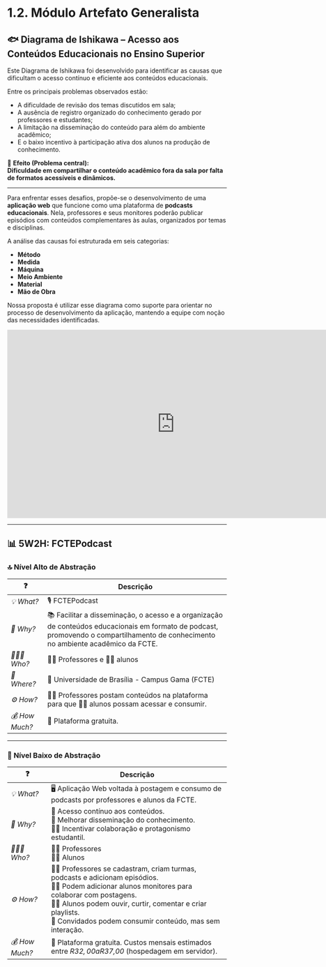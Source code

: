 # 1.2. Módulo Artefato Generalista


## 🐟 Diagrama de Ishikawa – Acesso aos Conteúdos Educacionais no Ensino Superior

Este Diagrama de Ishikawa foi desenvolvido para identificar as causas que dificultam o acesso contínuo e eficiente aos conteúdos educacionais.

Entre os principais problemas observados estão:
- A dificuldade de revisão dos temas discutidos em sala;
- A ausência de registro organizado do conhecimento gerado por professores e estudantes;
- A limitação na disseminação do conteúdo para além do ambiente acadêmico;
- E o baixo incentivo à participação ativa dos alunos na produção de conhecimento.

🎯 **Efeito (Problema central):**  
**Dificuldade em compartilhar o conteúdo acadêmico fora da sala por falta de formatos acessíveis e dinâmicos.**

---

Para enfrentar esses desafios, propõe-se o desenvolvimento de uma **aplicação web** que funcione como uma plataforma de **podcasts educacionais**. Nela, professores e seus monitores poderão publicar episódios com conteúdos complementares às aulas, organizados por temas e disciplinas.

A análise das causas foi estruturada em seis categorias:

- **Método**  
- **Medida**  
- **Máquina**  
- **Meio Ambiente**  
- **Material**  
- **Mão de Obra**

Nossa proposta é utilizar esse diagrama como suporte para orientar no processo de desenvolvimento da aplicação, mantendo a equipe com noção das necessidades identificadas.


<iframe width="768" height="432" src="https://miro.com/app/live-embed/uXjVID3_SBU=/?moveToViewport=458,9756,3406,1790&embedId=282043550511" frameborder="0" scrolling="no" allow="fullscreen; clipboard-read; clipboard-write" allowfullscreen></iframe>

---

## 📊 5W2H: FCTEPodcast

### 🔝 Nível Alto de Abstração

| ❓ | Descrição |
|----|-----------|
| *💡 What?* | 🎙️ FCTEPodcast |
| *🎯 Why?* | 📚 Facilitar a disseminação, o acesso e a organização de conteúdos educacionais em formato de podcast, promovendo o compartilhamento de conhecimento no ambiente acadêmico da FCTE. |
| *🧑‍🤝‍🧑 Who?* | 👩‍🏫 Professores e 👨‍🎓 alunos |
| *📍 Where?* | 🏫 Universidade de Brasília - Campus Gama (FCTE) |
| *⚙️ How?* | 👩‍🏫 Professores postam conteúdos na plataforma para que 👨‍🎓 alunos possam acessar e consumir. |
| *💰 How Much?* | 💸 Plataforma gratuita. |

---

### 🔽 Nível Baixo de Abstração

| ❓ | Descrição |
|----|-----------|
| *💡 What?* | 🖥️ Aplicação Web voltada à postagem e consumo de podcasts por professores e alunos da FCTE. |
| *🎯 Why?* | 🔁 Acesso contínuo aos conteúdos. <br> 🚀 Melhorar disseminação do conhecimento. <br> 👨‍🎓 Incentivar colaboração e protagonismo estudantil. |
| *🧑‍🤝‍🧑 Who?* | 👩‍🏫 Professores <br> 👨‍🎓 Alunos |
| *⚙️ How?* | 👩‍🏫 Professores se cadastram, criam turmas, podcasts e adicionam episódios. <br> 🧑‍🏫 Podem adicionar alunos monitores para colaborar com postagens. <br> 👨‍🎓 Alunos podem ouvir, curtir, comentar e criar playlists. <br> 👥 Convidados podem consumir conteúdo, mas sem interação. |
| *💰 How Much?* | 💸 Plataforma gratuita. Custos mensais estimados entre *R$32,00 a R$37,00* (hospedagem em servidor). |